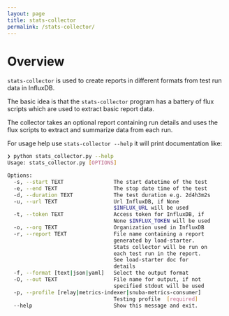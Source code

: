 ```yaml
---
layout: page
title: stats-collector
permalink: /stats-collector/
---
```



# Overview

`stats-collector` is used to create reports in different formats from test run data in InfluxDB.

The basic idea is that the `stats-collector` program has a battery of flux scripts which are used to
extract basic report data.

The collector takes an optional report containing run details and uses the flux scripts to extract
and summarize data from each run.

For usage help use `stats-collector --help` it will print documentation like:

```bash
❯ python stats_collector.py --help
Usage: stats_collector.py [OPTIONS]

Options:
  -s, --start TEXT                The start datetime of the test
  -e, --end TEXT                  The stop date time of the test
  -d, --duration TEXT             The test duration e.g. 2d4h3m2s
  -u, --url TEXT                  Url InfluxDB, if None
                                  $INFLUX_URL will be used
  -t, --token TEXT                Access token for InfluxDB, if
                                  None $INFLUX_TOKEN will be used
  -o, --org TEXT                  Organization used in InfluxDB
  -r, --report TEXT               File name containing a report
                                  generated by load-starter.
                                  Stats collector will be run on
                                  each test run in the report.
                                  See load-starter doc for
                                  details
  -f, --format [text|json|yaml]   Select the output format
  -O, --out TEXT                  File name for output, if not
                                  specified stdout will be used
  -p, --profile [relay|metrics-indexer|snuba-metrics-consumer]
                                  Testing profile  [required]
  --help                          Show this message and exit.

```

